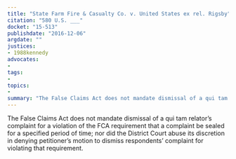 ```yaml
---
title: "State Farm Fire & Casualty Co. v. United States ex rel. Rigsby"
citation: "580 U.S. ___"
docket: "15-513"
publishdate: "2016-12-06"
argdate: ""
justices:
- 1988kennedy
advocates:
- 
tags:
- 
topics:
- 
summary: "The False Claims Act does not mandate dismissal of a qui tam relator’s complaint for a violation of the FCA requirement that a complaint be sealed for a specified period of time; nor did the District Court abuse its discretion in denying petitioner’s motion to dismiss respondents’ complaint for violating that requirement."
---
```

The False Claims Act does not mandate dismissal of a qui tam relator’s complaint for a violation of the FCA requirement that a complaint be sealed for a specified period of time; nor did the District Court abuse its discretion in denying petitioner’s motion to dismiss respondents’ complaint for violating that requirement.

